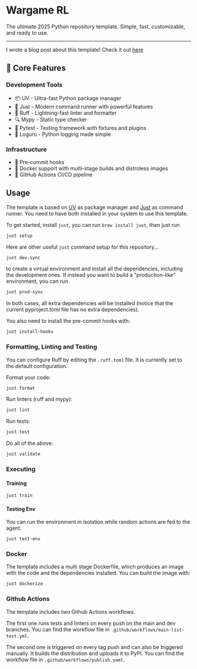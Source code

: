 # Wargame RL

The ultimate 2025 Python repository template. Simple, fast, customizable, and ready to use.

---
I wrote a blog post about this template! Check it out [here](https://giovannigiacometti.github.io/posts/python-template/)

## 🎯 Core Features

### Development Tools

- 📦 UV - Ultra-fast Python package manager
- 🚀 Just - Modern command runner with powerful features
- 💅 Ruff - Lightning-fast linter and formatter
- 🔍 Mypy - Static type checker
- 🧪 Pytest - Testing framework with fixtures and plugins
- 🧾 Loguru - Python logging made simple

### Infrastructure

- 🛫 Pre-commit hooks
- 🐳 Docker support with multi-stage builds and distroless images
- 🔄 GitHub Actions CI/CD pipeline


## Usage

The template is based on [UV](https://docs.astral.sh/) as package manager and [Just](https://github.com/casey/just) as command runner. You need to have both installed in your system to use this template.

To get started, install `just`, you can run `brew install just`, then just run
```bash
just setup
```

Here are other useful `just` command setup for this repository...
```bash
just dev-sync
```

to create a virtual environment and install all the dependencies, including the development ones. If instead you want to build a "production-like" environment, you can run

```bash
just prod-sync
```

In both cases, all extra dependencies will be installed (notice that the current pyproject.toml file has no extra dependencies).

You also need to install the pre-commit hooks with:

```bash
just install-hooks
```

### Formatting, Linting and Testing

You can configure Ruff by editing the `.ruff.toml` file. It is currently set to the default configuration.

Format your code:

```bash
just format
```

Run linters (ruff and mypy):

```bash
just lint
```

Run tests:

```bash
just test
```

Do all of the above:

```bash
just validate
```

### Executing

#### Training

```bash
just train
```

#### Testing Env

You can run the environment in isolation while random actions are fed to the agent.

```bash
just test-env
```

### Docker

The template includes a multi stage Dockerfile, which produces an image with the code and the dependencies installed. You can build the image with:

```bash
just dockerize
```

### Github Actions

The template includes two Github Actions workflows.

The first one runs tests and linters on every push on the main and dev branches. You can find the workflow file in `.github/workflows/main-list-test.yml`.

The second one is triggered on every tag push and can also be triggered manually. It builds the distribution and uploads it to PyPI. You can find the workflow file in `.github/workflows/publish.yaml`.
